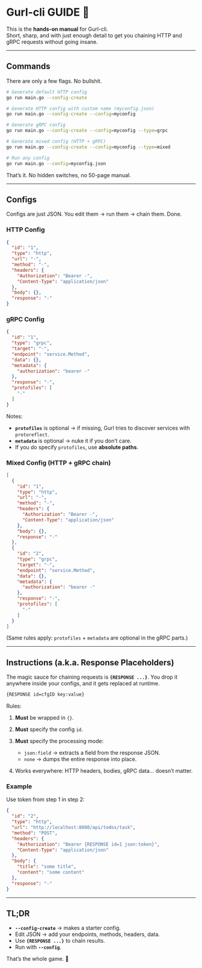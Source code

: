 # Gurl-cli GUIDE 📖

This is the **hands-on manual** for Gurl-cli.  
Short, sharp, and with just enough detail to get you chaining HTTP and gRPC requests without going insane.

---

## Commands

There are only a few flags. No bullshit.

```bash
# Generate default HTTP config
go run main.go --config-create

# Generate HTTP config with custom name (myconfig.json)
go run main.go --config-create --config=myconfig

# Generate gRPC config
go run main.go --config-create --config=myconfig --type=grpc

# Generate mixed config (HTTP + gRPC)
go run main.go --config-create --config=myconfig --type=mixed

# Run any config
go run main.go --config=myconfig.json
````

That’s it. No hidden switches, no 50-page manual.

---

## Configs

Configs are just JSON.
You edit them → run them → chain them. Done.

### HTTP Config

```json
{
  "id": "1",
  "type": "http",
  "url": "-",
  "method": "-",
  "headers": {
    "Authorization": "Bearer -",
    "Content-Type": "application/json"
  },
  "body": {},
  "response": "-"
}
```

### gRPC Config

```json
{
  "id": "1",
  "type": "grpc",
  "target": "-",
  "endpoint": "service.Method",
  "data": {},
  "metadata": {
    "authorization": "bearer -"
  },
  "response": "-",
  "protofiles": [
    "-"
  ]
}
```

Notes:

* **`protofiles`** is optional → if missing, Gurl tries to discover services with `protoreflect`.
* **`metadata`** is optional → nuke it if you don’t care.
* If you do specify `protofiles`, use **absolute paths**.

### Mixed Config (HTTP + gRPC chain)

```json
[
  {
    "id": "1",
    "type": "http",
    "url": "-",
    "method": "-",
    "headers": {
      "Authorization": "Bearer -",
      "Content-Type": "application/json"
    },
    "body": {},
    "response": "-"
  },
  {
    "id": "2",
    "type": "grpc",
    "target": "-",
    "endpoint": "service.Method",
    "data": {},
    "metadata": {
      "authorization": "bearer -"
    },
    "response": "-",
    "protofiles": [
      "-"
    ]
  }
]
```

(Same rules apply: `protofiles` + `metadata` are optional in the gRPC parts.)

---

## Instructions (a.k.a. Response Placeholders)

The magic sauce for chaining requests is **`{RESPONSE ...}`**.
You drop it anywhere inside your configs, and it gets replaced at runtime.

```bash
{RESPONSE id=cfgID key:value}
```

Rules:

1. **Must** be wrapped in `{}`.
2. **Must** specify the config `id`.
3. **Must** specify the processing mode:

   * `json:field` → extracts a field from the response JSON.
   * `none` → dumps the entire response into place.
4. Works everywhere: HTTP headers, bodies, gRPC data… doesn’t matter.

### Example

Use token from step 1 in step 2:

```json
{
  "id": "2",
  "type": "http",
  "url": "http://localhost:8080/api/todos/task",
  "method": "POST",
  "headers": {
    "Authorization": "Bearer {RESPONSE id=1 json:token}",
    "Content-Type": "application/json"
  },
  "body": {
    "title": "some title",
    "content": "some content"
  },
  "response": "-"
}
```

---

## TL;DR

* **`--config-create`** → makes a starter config.
* Edit JSON → add your endpoints, methods, headers, data.
* Use **`{RESPONSE ...}`** to chain results.
* Run with **`--config`**.

That’s the whole game. 🚀

